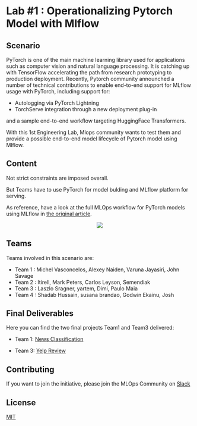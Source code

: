 # Lab #1 : Operationalizing Pytorch Model with Mlflow

## Scenario

PyTorch is one of the main machine learning library used for applications such as computer vision and natural language processing. It is catching up with TensorFlow accelerating the path from research prototyping to production deployment.
Recently, Pytorch community announched a number of technical contributions to enable end-to-end support for MLflow usage with PyTorch, including support for: 

- Autologging via PyTorch Lightning
- TorchServe integration through a new deployment plug-in

and a sample end-to-end workflow targeting HuggingFace Transformers.

With this 1st Engineering Lab, Mlops community wants to test them and provide a possible end-to-end model lifecycle of Pytorch model using Mlflow. 

## Content

Not strict constraints are imposed overall. 

But Teams have to use PyTorch for model bulding and MLflow platform for serving.

As reference, have a look at the full MLOps workflow for PyTorch models using MLflow in [the original article](https://medium.com/pytorch/mlflow-and-pytorch-where-cutting-edge-ai-meets-mlops-1985cf8aa789).

<p align="center">
<img src="https://github.com/mlopscommunity/engineering.labs/raw/master/Lab1_Operationalizing_Pytorch_with_Mlflow/pytorch_mlflow.png">
</p>

## Teams

Teams involved in this scenario are:

- Team 1 : Michel Vasconcelos, Alexey Naiden, Varuna Jayasiri, John Savage
- Team 2 : Itirell, Mark Peters, Carlos Leyson, Semendiak
- Team 3 : Laszlo Sragner, yartem, Dimi, Paulo Maia
- Team 4 : Shadab Hussain, susana brandao, Godwin Ekainu, Josh

## Final Deliverables

Here you can find the two final projects Team1 and Team3 delivered: 

- Team 1: [News Classification](https://github.com/mlops-labs-team1/engineering.labs)

- Team 3: [Yelp Review](https://github.com/dmangonakis/mlops-community-lab1-team3-yelp)


## Contributing
If you want to join the initiative, please join the MLOps Community on [Slack](https://mlops-community.slack.com/join/shared_invite)

## License
[MIT](https://choosealicense.com/licenses/mit/)
